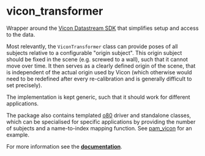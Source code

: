 # vicon_transformer

Wrapper around the [Vicon Datastream SDK](https://www.vicon.com/software/datastream-sdk)
that simplifies setup and access to the data.

Most relevantly, the `ViconTransformer` class can provide poses of all subjects relative
to a configurable "origin subject".  This origin subject should be fixed in the scene
(e.g. screwed to a wall), such that it cannot move over time.  It then serves as a
clearly defined origin of the scene, that is independent of the actual origin used by
Vicon (which otherwise would need to be redefined after every re-calibration and is
generally difficult to set precisely).

The implementation is kept generic, such that it should work for different applications.

The package also contains templated
[o80](https://github.com/intelligent-soft-robots/o80) driver and standalone classes,
which can be specialised for specific applications by providing the number of subjects
and a name-to-index mapping function.  See
[pam_vicon](https://github.com/intelligent-soft-robots/pam_vicon) for an
example.


For more information see the
**[documentation](https://intelligent-soft-robots.github.io/vicon_transformer)**.
